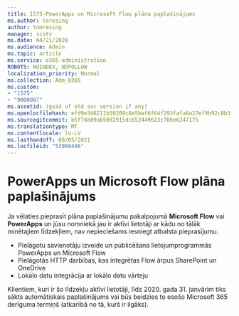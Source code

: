 ```yaml
---
title: 1575-PowerApps un Microsoft Flow plāna paplašinājums
ms.author: toresing
author: tomresing
manager: scotv
ms.date: 04/21/2020
ms.audience: Admin
ms.topic: article
ms.service: o365-administration
ROBOTS: NOINDEX, NOFOLLOW
localization_priority: Normal
ms.collection: Adm_O365
ms.custom:
- "1575"
- "9000087"
ms.assetid: (guid of old soc version if any)
ms.openlocfilehash: efd9e346211b50209c8e5baf6f64f293fafa6a27ef9b92c8b3f6fade889307a4
ms.sourcegitcommit: b5f7da89a650d2915dc652449623c78be6247175
ms.translationtype: MT
ms.contentlocale: lv-LV
ms.lasthandoff: 08/05/2021
ms.locfileid: "53960446"
---
```

# <a name="powerapps-and-microsoft-flow-plan-extension"></a>PowerApps un Microsoft Flow plāna paplašinājums

Ja vēlaties pieprasīt plāna paplašinājumu pakalpojumā **Microsoft Flow** vai **PowerApps** un jūsu nomniekā jau ir aktīvi lietotāji ar kādu no tālāk minētajiem līdzekļiem, nav nepieciešams iesniegt atbalsta pieprasījumu.

- Pielāgotu savienotāju izveide un publicēšana lietojumprogrammās PowerApps un Microsoft Flow
- Pielāgotās HTTP darbības, kas integrētas Flow ārpus SharePoint un OneDrive
- Lokālo datu integrācija ar lokālo datu vārteju

Klientiem, kuri ir šo līdzekļu aktīvi lietotāji, līdz 2020. gada 31. janvārim tiks sākts automātiskais paplašinājums vai būs beidzies to esošo Microsoft 365 derīguma termiņš (atkarībā no tā, kurš ir ilgāks).